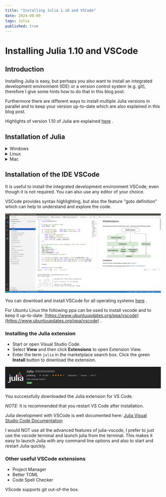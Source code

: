 ```yaml
---
title: "Installing Julia 1.10 and VSCode"
date: 2024-08-09
tags: Julia
published: true
---
```

# Installing Julia 1.10 and VSCode

## Introduction
Installing Julia is easy, but perhaps you also want to install an integrated development environment (IDE) or a version control system (e.g. git), therefore I give some hints how to do that in this blog post.

Furthermore there are different ways to install multiple Julia versions in parallel and to keep your version up-to-date which are also explained in this blog post.

Highlights of version 1.10 of Julia are explained [here](https://julialang.org/blog/2023/12/julia-1.10-highlights/) .

## Installation of Julia

<details>
  <summary>Windows</summary>

### Windows
Please download and install Julia using `juliaup`. Launch the `Command Prompt` app and type:

```
winget install julia -s msstore
juliaup add 1.10
juliaup update
```
If that doesn't work, download https://install.julialang.org/Julia.appinstaller and double-click on the downloaded file to install it.

#### Optional
It is suggested to install [Windows Terminal](https://learn.microsoft.com/en-us/windows/terminal/install) . Copy and paste works better, unicode works much better and you can use it with `bash` or `Command Prompt`, whatever you prefer. It is suggested to set one of these two as default using the `Settings` menu of Windows Terminal.

#### Uninstallation
Uninstallation is preferably performed by using the Windows uninstaller. The directory in %HOME%/.julia can then be deleted if you want to remove all traces of Julia (this includes user installed packages).

</details>

<details>
  <summary>Linux</summary>

### Linux

Copy and past the following line to install julia:
```
curl -fsSL https://install.julialang.org | sh
```
Restart your terminal, and then execute:
```
juliaup add 1.10
juliaup update
```

It is suggested to add the following line to your ```.bashrc``` file:
```
alias jl='./bin/run_julia'
```
This makes it possible to run Julia with the shortcut `jl` later, if you have a `run_julia` script in the `bin` folder of your projects. I suggest to use such a script, the most simple version of it would just contain the line `julia --project` .

</details>

<details>
  <summary>Mac</summary>

### Mac
Please download and install `juliaup` as explained at https://github.com/JuliaLang/juliaup .

Restart your terminal, and then execute:
```
juliaup add 1.10
juliaup update
```

</details>

## Installation of the IDE VSCode
It is useful to install the integrated development environment VSCode, even though it is not required. You can also use any editor of your choice. 

VSCode provides syntax highlighting, but also the feature "goto definition" which can help to understand and explore the code. 

<p align="center"><img src="https://raw.githubusercontent.com/ufechner7/ufechner7.github.io/main/_posts/vscode.png" width="600" /></p>

You can download and install VSCode for all operating systems [here](https://code.visualstudio.com/) .

For Ubuntu Linux the following ppa can be used to install vscode and to keep it up-to-date: [https://www.ubuntuupdates.org/ppa/vscode](https://www.ubuntuupdates.org/ppa/vscode) .

### Installing the Julia extension
- Start or open Visual Studio Code.
- Select **View** and then click **Extensions** to open Extension View.
- Enter the term `julia` in the marketplace search box. Click the green **Install** button to download the extension.

![Julia VSCode extension](https://raw.githubusercontent.com/ufechner7/ufechner7.github.io/main/_posts/julia_vscode_extension.png)

You successfully downloaded the Julia extension for VS Code.

*NOTE:* It is recommended that you restart VS Code after installation.

Julia development with VSCode is well documented here: [Julia Visual Studio Code Documentation](https://www.julia-vscode.org/docs/stable/)

I would NOT use all the advanced features of julia-vscode, I prefer to just use the vscode terminal and launch julia from the terminal. This makes it easy to launch Julia with any command line options and also to start and restart Julia quickly.

### Other useful VSCode extensions
- Project Manager
- Better TOML
- Code Spell Checker

VScode supports git out-of-the box.